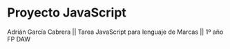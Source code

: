 # Proyecto JavaScript 
Adrián García Cabrera || Tarea JavaScript para lenguaje de Marcas || 1º año FP DAW

